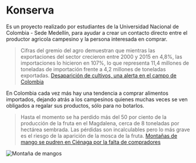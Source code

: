 # Konserva

Es un proyecto realizado por estudiantes de la Universidad Nacional de Colombia - Sede Medellín, para ayudar a crear un contacto directo entre el productor agricola campesino y la persona interesada en comprar.

> Cifras del gremio del agro demuestran que mientras las exportaciones del sector crecieron entre 2000 y 2015 en 4,8%, las importaciones lo hicieron en 107%, lo que representa 11,4 millones de toneladas de importación frente a 4,2 millones de toneladas exportadas. [Desaparición de cultivos, una alerta en el campo de Colombia](https://www.eltiempo.com/colombia/otras-ciudades/situacion-del-campo-en-colombia-millones-de-hectareas-sin-cultivar-387276 "Desaparición de cultivos, una alerta en el campo de Colombia")


En Colombia cada vez más hay una tendencia a comprar alimentos importados, dejando atrás a los campesinos quienes muchas veces se ven obligados a regalar sus productos, sólo para no botarlos.

>Hasta el momento se ha perdido más del 50 por ciento de la producción de la fruta en el Magdalena, cerca de 8 toneladas por hectárea sembrada. Las pérdidas son incalculables pero lo más grave es el riesgo de la aparición de la mosca de la fruta. [Montañas de mango se pudren en Ciénaga por la falta de compradores](https://www.eltiempo.com/colombia/otras-ciudades/montanas-de-mango-se-pudren-en-cienaga-por-la-falta-de-compradores-219668)

<img src = "https://www.eltiempo.com/files/article_main/uploads/2018/05/19/5b00a535e0ecb.jpeg" alt = "Montaña de mangos"> 


